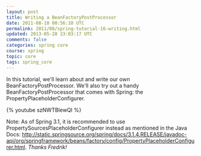 ```yaml
---           
layout: post
title: Writing a BeanFactoryPostProcessor
date: 2011-08-10 00:56:10 UTC
permalink: 2011/08/spring-tutorial-16-writing.html
updated: 2013-05-20 23:03:17 UTC
comments: false
categories: spring core
course: spring
topic: core
tags: spring_core
---
```


In this tutorial, we'll learn about and write our own BeanFactoryPostProcessor. We'll also try out a handy BeanFactoryPostProcessor that comes with Spring: the PropertyPlaceholderConfigurer. 

{% youtube szNWTBlewQI %}

Note: As of Spring 3.1, it is recommended to use PropertySourcesPlaceholderConfigurer instead as mentioned in the Java Docs: http://static.springsource.org/spring/docs/3.1.4.RELEASE/javadoc-api/org/springframework/beans/factory/config/PropertyPlaceholderConfigurer.html.  *Thanks Fredrik!*